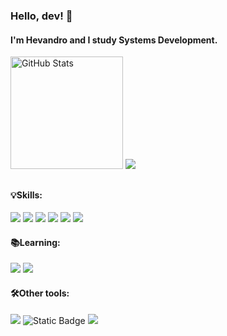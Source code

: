 <!--
### Olá, dev! 👋
Eu sou o Hevandro.

<img align="center" height="50" width="60" src="https://images.emojiterra.com/twitter/v14.0/512px/1f1ea-1f1f8.png" alt="Espanhol"> Iniciante<br>

**hevandrohelio/hevandrohelio** is a ✨ _special_ ✨ repository because its `README.md` (this file) appears on your GitHub profile.

Here are some ideas to get you started:

- 🔭 Atualmente eu não trabalho (procurando primeiro emprego)
- 📚 Estou aprendendo Desenvolvimento Web e Python
- 🌐 Sei programar em:
-->
### Hello, dev! 👋
#### I'm Hevandro and I study Systems Development.

<a href="https://github.com/hevandrohelio">
<img height="180em" src="https://github-readme-stats.vercel.app/api?username=hevandrohelio&show_icons=true&theme=tokyonight" alt="GitHub Stats"&include_all_commits=true&count_private=true"></a>
<a href="https://github.com/hevandrohelio"><img src="https://github-readme-stats.vercel.app/api/top-langs/?username=hevandrohelio&layout=compact&theme=tokyonight" alt"languages"/></a>
<!--<img src="https://count.getloli.com/get/@hevandrohelio?theme=asoul" alt="animecounter"/>-->
<!--<img src="https://moe-counter.anjiurine.top/get/@hevandrohelio?theme=asoul" alt="count" />-->
<!--<img src="https://count.getloli.com/get/@:hevandrohelio?theme=asoul" alt="animecounter" />-->

##

#### 💡Skills:
![](https://img.shields.io/badge/-HTML5-E34F26?style=flat-square&logo=html5&logoColor=white)
![](https://img.shields.io/badge/-CSS3-1572B6?style=flat-square&logo=css3&logoColor=white)
![](https://img.shields.io/badge/-Python-green?style=flat-square&logo=python&logoColor=white)
![](https://img.shields.io/badge/-Java-red?style=flat-square&logo=openjdk&logoColor=white)
[![](https://img.shields.io/badge/-MySql-blue?style=flat-square&logo=mysql&logoColor=white)](https://www.mysql.com/)
[![](https://img.shields.io/badge/Git-f05032?style=flat-square&logo=git&logoColor=white)](https://git-scm.com/)

#### 📚Learning:
[![](https://img.shields.io/badge/-PHP-purple?style=flat-square&logo=php&logoColor=white)](https://www.php.net/)
![](https://img.shields.io/badge/-JavaScript-yellow?style=flat-square&logo=javascript&logoColor=white)
<!--[![](https://img.shields.io/badge/KDE_neon-33aadd?style=flat-square&logo=linux&logoColor=ffffff)](https://neon.kde.org/)-->

#### 🛠Other tools:
[![](https://img.shields.io/badge/Windows-11-2376bc?style=flat-square&logo=windows&logoColor=ffffff)](https://www.microsoft.com/pt-br/software-download/windows10)
![Static Badge](https://img.shields.io/badge/Parrot-Linux-%23007EC6?style=flat-square&logo=linux&logoColor=white&link=https%3A%2F%2Fparrotsec.org%2F)
[![](https://img.shields.io/badge/IDE-Visual%20Studio%20Code-blue?style=flat-square&logo=visual-studio-code&logoColor=ffffff)](https://code.visualstudio.com/)

